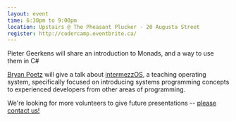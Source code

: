```yaml
---
layout: event
time: 6:30pm to 9:00pm
location: Upstairs @ The Pheasant Plucker - 20 Augusta Street
register: http://codercamp.eventbrite.ca/
---
```


Pieter Geerkens will share an introduction to Monads, and a way to use them in C#

[Bryan Poetz](https://twitter.com/bpoetz/) will give a talk about [intermezzOS](http://intermezzos.github.io/), a teaching operating system, specifically focused on introducing systems programming concepts to experienced developers from other areas of programming.




We're looking for more volunteers to give future presentations -- [please contact us!](mailto:codercamp@gmail.com)
